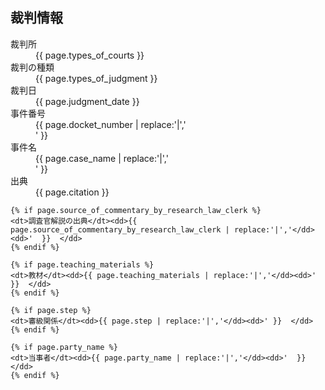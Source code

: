 ## 裁判情報


<dl>
	<dt>裁判所</dt><dd>{{ page.types_of_courts }} </dd>
	<dt>裁判の種類</dt><dd>{{ page.types_of_judgment }}  </dd>
	<dt>裁判日</dt><dd>{{ page.judgment_date }}  </dd>
	<dt>事件番号</dt><dd>{{ page.docket_number | replace:'|','</dd><dd>' }}  </dd>
	<dt>事件名</dt><dd>{{ page.case_name | replace:'|','</dd><dd>' }}  </dd>
	<dt>出典</dt><dd>{{ page.citation }}  </dd>
	
	{% if page.source_of_commentary_by_research_law_clerk %}
	<dt>調査官解説の出典</dt><dd>{{ page.source_of_commentary_by_research_law_clerk | replace:'|','</dd><dd>'  }}  </dd>
	{% endif %}
	
	{% if page.teaching_materials %}
	<dt>教材</dt><dd>{{ page.teaching_materials | replace:'|','</dd><dd>' }}  </dd>
	{% endif %}
	
	{% if page.step %}
	<dt>審級関係</dt><dd>{{ page.step | replace:'|','</dd><dd>' }}  </dd>
	{% endif %}
	
	{% if page.party_name %}
	<dt>当事者</dt><dd>{{ page.party_name | replace:'|','</dd><dd>'  }}  </dd>
	{% endif %}
</dl>
